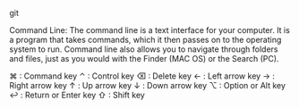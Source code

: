 git

Command Line: The command line is a text interface for your computer. It is a program that takes commands, which it then passes on to the operating system to run. Command line also allows you to navigate through folders and files, just as you would with the Finder (MAC OS) or the Search (PC).

⌘ : Command key
⌃ : Control key
⌫ : Delete key
← : Left arrow key
→ : Right arrow key
↑ : Up arrow key
↓ : Down arrow key
⌥ : Option or Alt key
↩ : Return or Enter key
⇧ : Shift key
